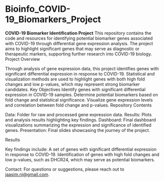 # Bioinfo_COVID-19_Biomarkers_Project
**COVID-19 Biomarker Identification Project**
This repository contains the code and resources for identifying potential biomarker genes associated with COVID-19 through differential gene expression analysis. The project aims to highlight significant genes that may serve as diagnostic or therapeutic markers, supporting further research into COVID-19 biology.
Project Overview

Through analysis of gene expression data, this project identifies genes with significant differential expression in response to COVID-19. Statistical and visualization methods are used to highlight genes with both high fold changes and low p-values, which may represent strong biomarker candidates.
Key Objectives
Identify genes with significant differential expression in COVID-19 samples.
Determine potential biomarkers based on fold change and statistical significance.
Visualize gene expression levels and correlation between fold change and p-values.
Repository Contents

Data: 
Folder for raw and processed gene expression data.
Results: 
Plots and analysis results highlighting key findings.
Dashboard: 
Final dashboard visualizations summarizing the expression and significance of identified genes.
Presentation: 
Final slides showcasing the journey of the project.

Results

Key findings include:
A set of genes with significant differential expression in response to COVID-19.
Identification of genes with high fold changes and low p-values, such as DHCR24, which may serve as potential biomarkers.

Contact:
For questions or suggestions, please reach out to jaasim.nj@gmail.com.
